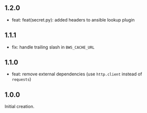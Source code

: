 ## 1.2.0

* feat: feat(secret.py): added headers to ansible lookup plugin

## 1.1.1

* fix: handle trailing slash in `BWS_CACHE_URL`

## 1.1.0

* feat: remove external dependencies (use `http.client` instead of `requests`)

## 1.0.0

Initial creation.
